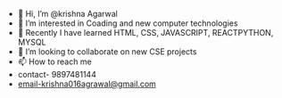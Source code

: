 - 👋 Hi, I’m @krishna Agarwal
- 👀 I’m interested in Coading and new computer technologies
- 🌱 Recently I have learned HTML, CSS, JAVASCRIPT, REACTPYTHON, MYSQL
- 💞️ I’m looking to collaborate on new CSE projects  
- 📫 How to reach me
- contact- 9897481144
- email-krishna016agrawal@gmail.com


<!---
krishna016agarwal/krishna016agarwal is a ✨ special ✨ repository because its `README.md` (this file) appears on your GitHub profile.
You can click the Preview link to take a look at your changes.
--->
